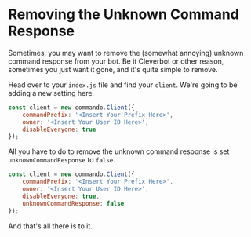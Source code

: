 # Removing the Unknown Command Response

Sometimes, you may want to remove the \(somewhat annoying\) unknown command response from your bot. Be it Cleverbot or other reason, sometimes you just want it gone, and it's quite simple to remove.

Head over to your `index.js` file and find your `client`. We're going to be adding a new setting here.

```js
const client = new commando.Client({
    commandPrefix: '<Insert Your Prefix Here>',
    owner: '<Insert Your User ID Here>',
    disableEveryone: true
});
```

All you have to do to remove the unknown command response is set `unknownCommandResponse` to `false`.

```js
const client = new commando.Client({
    commandPrefix: '<Insert Your Prefix Here>',
    owner: '<Insert Your User ID Here>',
    disableEveryone: true,
    unknownCommandResponse: false
});
```

And that's all there is to it.

